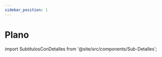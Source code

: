 ```yaml
---
sidebar_position: 1
---
```

# Plano
import SubtitulosConDetalles from '@site/src/components/Sub-Detalles';

<SubtitulosConDetalles paginaId={6} />
